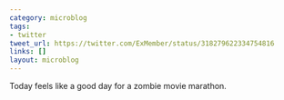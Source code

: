 ```yaml
---
category: microblog
tags:
- twitter
tweet_url: https://twitter.com/ExMember/status/318279622334754816
links: []
layout: microblog
---
```

Today feels like a good day for a zombie movie marathon.
